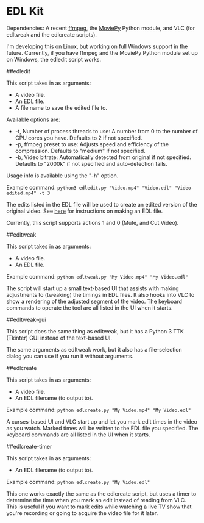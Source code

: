 EDL Kit
=======

Dependencies: A recent [ffmpeg](http://www.ffmpeg.org/download.html), the [MoviePy](https://github.com/Zulko/moviepy) Python module, and VLC (for edltweak and the edlcreate scripts).

I'm developing this on Linux, but working on full Windows support in the future. Currently, if you have ffmpeg and the MoviePy Python module set up on Windows, the edledit script works.

##edledit

This script takes in as arguments:
* A video file.
* An EDL file.
* A file name to save the edited file to.

Available options are:
* -t, Number of process threads to use: A number from 0 to the number of CPU cores you have. Defaults to 2 if not specified.
* -p, ffmpeg preset to use: Adjusts speed and efficiency of the compression. Defaults to "medium" if not specified.
* -b, Video bitrate: Automatically detected from original if not specified. Defaults to "2000k" if not specified and auto-detection fails.

Usage info is available using the "-h" option.

Example command: `python3 edledit.py "Video.mp4" "Video.edl" "Video-edited.mp4" -t 3`

The edits listed in the EDL file will be used to create an edited version of the original video.
See [here](http://www.mplayerhq.hu/DOCS/HTML/en/edl.html) for instructions on making an EDL file.

Currently, this script supports actions 1 and 0 (Mute, and Cut Video).


##edltweak

This script takes in as arguments:
* A video file.
* An EDL file.

Example command: `python edltweak.py "My Video.mp4" "My Video.edl"`

The script will start up a small text-based UI that assists with making adjustments to (tweaking)
the timings in EDL files. It also hooks into VLC to show a rendering of the adjusted segment of the video.
The keyboard commands to operate the tool are all listed in the UI when it starts.


##edltweak-gui

This script does the same thing as edltweak, but it has a Python 3 TTK (Tkinter) GUI instead of the text-based UI.

The same arguments as edltweak work, but it also has a file-selection dialog you can use if you run it without arguments.


##edlcreate

This script takes in as arguments:
* A video file.
* An EDL filename (to output to).

Example command: `python edlcreate.py "My Video.mp4" "My Video.edl"`

A curses-based UI and VLC start up and let you mark edit times in the video as you watch. Marked times will
be written to the EDL file you specified. The keyboard commands are all listed in the UI when it starts.


##edlcreate-timer

This script takes in as arguments:
* An EDL filename (to output to).

Example command: `python edlcreate.py "My Video.edl"`

This one works exactly the same as the edlcreate script, but uses a timer to determine the time when you mark
an edit instead of reading from VLC. This is useful if you want to mark edits while watching a live TV show 
that you're recording or going to acquire the video file for it later.
